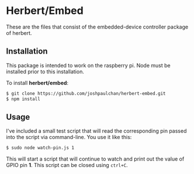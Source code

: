 # Herbert/Embed

These are the files that consist of the embedded-device controller package of herbert.

## Installation

This package is intended to work on the raspberry pi. Node must be installed prior to this installation.

To install **herbert/embed**:

```bash
$ git clone https://github.com/joshpaulchan/herbert-embed.git
$ npm install
```

## Usage

I've included a small test script that will read the corresponding pin passed into the script via command-line. You use it like this:

```bash
$ sudo node watch-pin.js 1
```

This will start a script that will continue to watch and print out the value of GPIO pin **1**. This script can be closed using `ctrl+C`.

